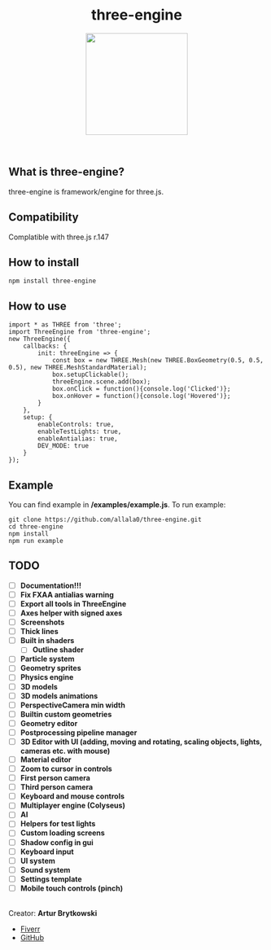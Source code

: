 <h1 align="center"><b>three-engine</b></h1>
<p align="center">
    <img src="https://global.discourse-cdn.com/standard17/uploads/threejs/optimized/2X/e/e4f86d2200d2d35c30f7b1494e96b9595ebc2751_2_1016x1024.png" style="width: 200px;">
</p>
<br>

## What is <b>three-engine</b>?
three-engine is framework/engine for three.js.

## Compatibility
Complatible with three.js r.147

## How to install
    npm install three-engine

## How to use
    import * as THREE from 'three';
    import ThreeEngine from 'three-engine';
    new ThreeEngine({
        callbacks: {
            init: threeEngine => {
                const box = new THREE.Mesh(new THREE.BoxGeometry(0.5, 0.5, 0.5), new THREE.MeshStandardMaterial);
                box.setupClickable();
                threeEngine.scene.add(box);
                box.onClick = function(){console.log('Clicked')};
                box.onHover = function(){console.log('Hovered')};
            }
        },
        setup: {
            enableControls: true,
            enableTestLights: true,
            enableAntialias: true,
            DEV_MODE: true
        }
    });

## Example

You can find example in <b>/examples/example.js</b>.
To run example:

    git clone https://github.com/allala0/three-engine.git
    cd three-engine
    npm install
    npm run example

## TODO
- [ ] **Documentation!!!**
- [ ] **Fix FXAA antialias warning**
- [ ] **Export all tools in ThreeEngine**
- [ ] **Axes helper with signed axes**
- [ ] **Screenshots**
- [ ] **Thick lines**
- [ ] **Built in shaders**
    - [ ] **Outline shader**
- [ ] **Particle system**
- [ ] **Geometry sprites**
- [ ] **Physics engine**
- [ ] **3D models**
- [ ] **3D models animations**
- [ ] **PerspectiveCamera min width**
- [ ] **Builtin custom geometries**
- [ ] **Geometry editor**
- [ ] **Postprocessing pipeline manager**
- [ ] **3D Editor with UI (adding, moving and rotating, scaling objects, lights, cameras etc. with mouse)**
- [ ] **Material editor**
- [ ] **Zoom to cursor in controls**
- [ ] **First person camera**
- [ ] **Third person camera**
- [ ] **Keyboard and mouse controls**
- [ ] **Multiplayer engine (Colyseus)**
- [ ] **AI**
- [ ] **Helpers for test lights**
- [ ] **Custom loading screens**
- [ ] **Shadow config in gui**
- [ ] **Keyboard input**
- [ ] **UI system**
- [ ] **Sound system**
- [ ] **Settings template**
- [ ] **Mobile touch controls (pinch)**

<br>
Creator: <b>Artur Brytkowski</b> 
<br>

 - <a target="_blank" href="https://www.fiverr.com/arturbrytkowski">Fiverr</a>
 - <a target="_blank" href="https://github.com/allala0">GitHub</a>
 